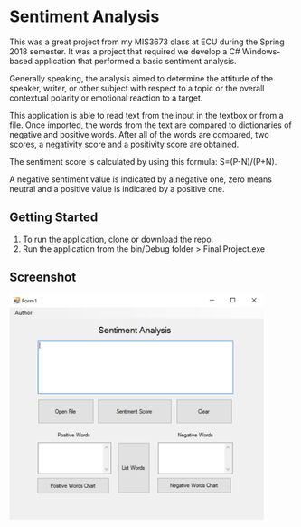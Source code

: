 # Sentiment Analysis

This was a great project from my MIS3673 class at ECU during the Spring 2018 semester.  It was a project that required we develop a C# Windows-based application that performed a basic sentiment analysis.  

Generally speaking, the analysis aimed to determine the attitude of the speaker, writer, or other subject with respect to a topic or the overall contextual polarity or emotional reaction to a target.  

This application is able to read text from the input in the textbox or from a file.  Once imported, the words from the text are compared to dictionaries of negative and positive words.  After all of the words are compared, two scores, a negativity score and a positivity score are obtained.  

The sentiment score is calculated by using this formula: S=(P-N)/(P+N).  

A negative sentiment value is indicated by a negative one, zero means neutral and a positive value is indicated by a positive one.

## Getting Started

1. To run the application, clone or download the repo.
2. Run the application from the bin/Debug folder > Final Project.exe

## Screenshot

<img src="images/SA-1.png" width="450">
